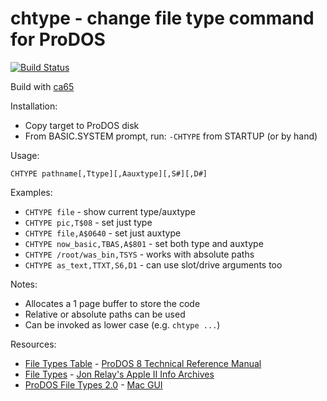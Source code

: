 # chtype - change file type command for ProDOS

[![Build Status](https://travis-ci.com/a2stuff/chtype.svg?branch=main)](https://travis-ci.com/a2stuff/chtype)

Build with [ca65](https://cc65.github.io/doc/ca65.html)

Installation:
* Copy target to ProDOS disk
* From BASIC.SYSTEM prompt, run: `-CHTYPE` from STARTUP (or by hand)

Usage:
```
CHTYPE pathname[,Ttype][,Aauxtype][,S#][,D#]
```

Examples:
* `CHTYPE file` - show current type/auxtype
* `CHTYPE pic,T$08` - set just type
* `CHTYPE file,A$0640` - set just auxtype
* `CHTYPE now_basic,TBAS,A$801` - set both type and auxtype
* `CHTYPE /root/was_bin,TSYS` - works with absolute paths
* `CHTYPE as_text,TTXT,S6,D1` - can use slot/drive arguments too

Notes:
* Allocates a 1 page buffer to store the code
* Relative or absolute paths can be used
* Can be invoked as lower case (e.g. `chtype ...`)

Resources:
* [File Types Table](http://www.easy68k.com/paulrsm/6502/PDOS8TRM.HTM#B-1T) - [ProDOS 8 Technical Reference Manual](http://www.easy68k.com/paulrsm/6502/PDOS8TRM.HTM)
* [File Types](https://www.kreativekorp.com/miscpages/a2info/filetypes.shtml) - [Jon Relay's Apple II Info Archives](https://www.kreativekorp.com/miscpages/a2info/)
* [ProDOS File Types 2.0](https://macgui.com/kb/article/116) - [Mac GUI](https://macgui.com)
